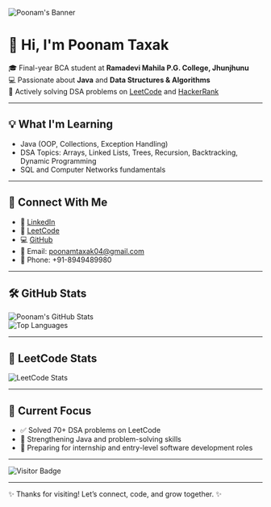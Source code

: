 ![Poonam's Banner](https://raw.githubusercontent.com/poonam04-taxak/poonam04-taxak/main/banner.png)

# 👋 Hi, I'm Poonam Taxak

🎓 Final-year BCA student at **Ramadevi Mahila P.G. College, Jhunjhunu**  
💻 Passionate about **Java** and **Data Structures & Algorithms**  
🌱 Actively solving DSA problems on [LeetCode](https://leetcode.com/poonam_taxak) and [HackerRank](https://www.hackerrank.com/poonamtaxak04)

---

## 💡 What I'm Learning

- Java (OOP, Collections, Exception Handling)  
- DSA Topics: Arrays, Linked Lists, Trees, Recursion, Backtracking, Dynamic Programming  
- SQL and Computer Networks fundamentals  

---

## 🔗 Connect With Me

- 💼 [LinkedIn](https://www.linkedin.com/in/poonam-taxak-b69822366)  
- 🧠 [LeetCode](https://leetcode.com/poonam_taxak)  
- 💻 [GitHub](https://github.com/poonam04-taxak)  
- 📧 Email: poonamtaxak04@gmail.com  
- 📱 Phone: +91-8949489980  

---

## 🛠 GitHub Stats

![Poonam's GitHub Stats](https://github-readme-stats.vercel.app/api?username=poonam04-taxak&show_icons=true&theme=tokyonight)  
![Top Languages](https://github-readme-stats.vercel.app/api/top-langs/?username=poonam04-taxak&layout=compact&theme=tokyonight)

---

## 🧠 LeetCode Stats

![LeetCode Stats](https://leetcard.jacoblin.cool/poonam_taxak?theme=dark&font=baloo)

---

## 🚀 Current Focus

- ✅ Solved 70+ DSA problems on LeetCode  
- 🧠 Strengthening Java and problem-solving skills  
- 🎯 Preparing for internship and entry-level software development roles  

---

![Visitor Badge](https://komarev.com/ghpvc/?username=poonam04-taxak&label=Profile%20Views&color=0e75b6&style=flat)

---

✨ Thanks for visiting! Let’s connect, code, and grow together. ✨
